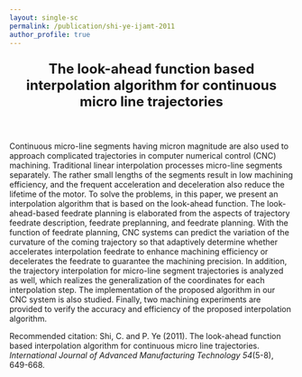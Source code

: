 ```yaml
---
layout: single-sc
permalink: /publication/shi-ye-ijamt-2011
author_profile: true
---
```


<header>
<p style="font-size: 24px;"><b>The look-ahead function based interpolation algorithm for continuous micro line trajectories</b></p>
</header>

Continuous micro-line segments having micron magnitude are also used to approach complicated trajectories in computer numerical control (CNC) machining. Traditional linear interpolation processes micro-line segments separately. The rather small lengths of the segments result in low machining efficiency, and the frequent acceleration and deceleration also reduce the lifetime of the motor. To solve the problems, in this paper, we present an interpolation algorithm that is based on the look-ahead function. The look-ahead-based feedrate planning is elaborated from the aspects of trajectory feedrate description, feedrate preplanning, and feedrate planning. With the function of feedrate planning, CNC systems can predict the variation of the curvature of the coming trajectory so that adaptively determine whether accelerates interpolation feedrate to enhance machining efficiency or decelerates the feedrate to guarantee the machining precision. In addition, the trajectory interpolation for micro-line segment trajectories is analyzed as well, which realizes the generalization of the coordinates for each interpolation step. The implementation of the proposed algorithm in our CNC system is also studied. Finally, two machining experiments are provided to verify the accuracy and efficiency of the proposed interpolation algorithm.

<p style="font-size: 14px;">Recommended citation: Shi, C. and P. Ye (2011). The look-ahead function based interpolation algorithm for continuous micro line trajectories. <i>International Journal of Advanced Manufacturing Technology 54</i>(5-8), 649-668.</p>
